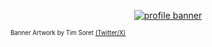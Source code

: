 <p align="center">
  <a href="https://www.waifu.video/" target="_blank"><img src="https://user-images.githubusercontent.com/78684116/151844095-2acd48cd-e8d5-45d4-a0c8-503b1b4cdcbb.png" alt="profile banner"></a>
</p>

<sub><sup>Banner Artwork by Tim Soret <a href="https://twitter.com/timsoret">(Twitter/X)</a></sup></sub>
